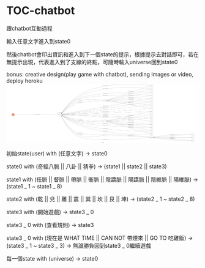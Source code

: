 # TOC-chatbot
<p> 跟chatbot互動過程
<p> 輸入任意文字進入到state0
<p> 然後chatbot會印出資訊和進入到下一個state的提示，根據提示去對話即可，若在無提示出現，代表進入到了支線的終點，可隨時輸入universe回到state0
<p> bonus: creative design(play game with chatbot), sending images or video, deploy heroku
<img src=https://github.com/314159265358979323846/TOC-chatbot/blob/master/fsm.png>
<p> 初始state(user) with (任意文字) -> state0
<p> state0 with (奇經八脈 || 八卦 || 猜拳) -> (state1 || state2 || state3)
<p> state1 with (任脈 || 督脈 || 帶脈 || 衝脈 || 陰蹻脈 || 陽蹻脈 || 陰維脈 || 陽維脈) -> (state1 _ 1 ~ state1 _ 8)
<p> state2 with (乾 || 兌 || 離 || 震 || 巽 || 坎 || 艮 || 坤) -> (state2 _ 1 ~ state2 _ 8)
<p> state3 with (開始遊戲) -> state3 _ 0
<p> state3 _ 0 with (查看規則) -> state3
<p> state3 _ 0 with (現在是 WHAT TIME || CAN NOT 帶煙來 || GO TO 吃雞飯) -> (state3 _ 1 ~ state3 _ 3) -> 無論勝負回到state3 _ 0繼續遊戲
<p> 每一個state with (universe) -> state0
